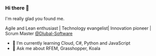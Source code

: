 ### Hi there 👋

<!--
**jarabroz/jarabroz** is a ✨ _special_ ✨ repository because its `README.md` (this file) appears on your GitHub profile.

Here are some ideas to get you started:

- 🔭 I’m currently working on ...
- 🌱 I’m currently learning ...
- 👯 I’m looking to collaborate on ...
- 🤔 I’m looking for help with ...
- 💬 Ask me about ...
- 📫 How to reach me: ...
- 😄 Pronouns: ...
- ⚡ Fun fact: ...
-->

I'm really glad you found me.

Agile and Lean enthusiast | Technology evangelist| Innovation pioneer | Scrum Master [@Dlubal-Software](https://github.com/Dlubal-Software)

- 🌱 I’m currently learning Cloud, C#, Python and JavaScript
- 💬 Ask me about RFEM, Grasshopper, Koala

